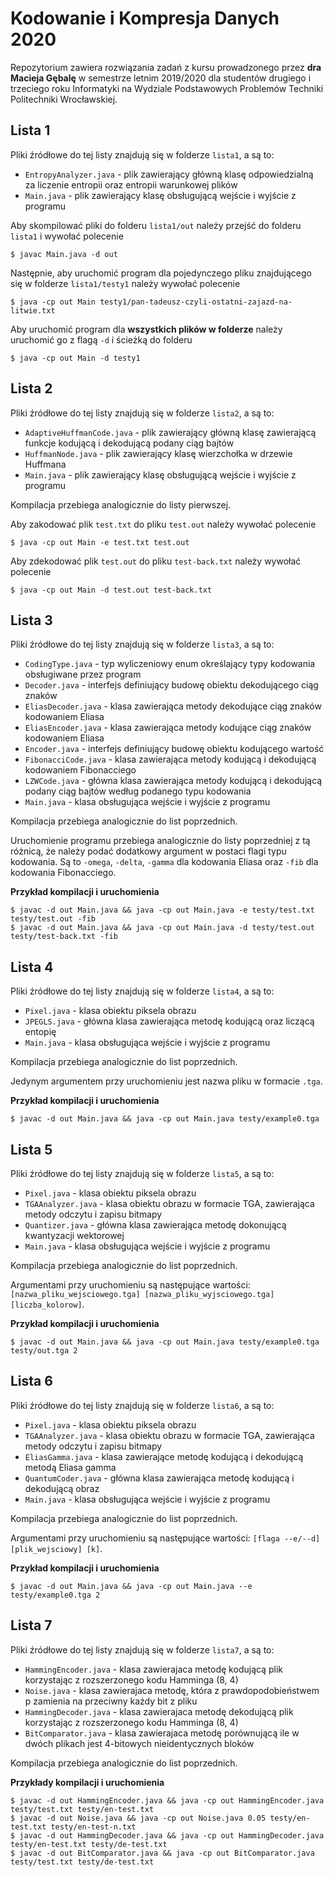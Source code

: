 # Kodowanie i Kompresja Danych 2020

Repozytorium zawiera rozwiązania zadań z kursu prowadzonego przez <b>dra Macieja Gębalę</b> w semestrze letnim 2019/2020 dla studentów drugiego i trzeciego roku Informatyki na Wydziale Podstawowych Problemów Techniki Politechniki Wrocławskiej.

## Lista 1
Pliki źródłowe do tej listy znajdują się w folderze `lista1`, a są to:
- `EntropyAnalyzer.java` - plik zawierający główną klasę odpowiedzialną za liczenie entropii oraz entropii warunkowej plików
- `Main.java` - plik zawierający klasę obsługującą wejście i wyjście z programu

Aby skompilować pliki do folderu `lista1/out` należy przejść do folderu `lista1` i wywołać polecenie
```
$ javac Main.java -d out
``` 
Następnie, aby uruchomić program dla pojedynczego pliku znajdującego się w folderze `lista1/testy1` należy wywołać polecenie
```
$ java -cp out Main testy1/pan-tadeusz-czyli-ostatni-zajazd-na-litwie.txt
```
Aby uruchomić program dla <b>wszystkich plików w folderze</b> należy uruchomić go z flagą `-d` i ścieżką do folderu
```
$ java -cp out Main -d testy1
```

## Lista 2
Pliki źródłowe do tej listy znajdują się w folderze `lista2`, a są to:
- `AdaptiveHuffmanCode.java` - plik zawierający główną klasę zawierającą funkcje kodującą i dekodującą podany ciąg bajtów
- `HuffmanNode.java` - plik zawierający klasę wierzchołka w drzewie Huffmana
- `Main.java` - plik zawierający klasę obsługującą wejście i wyjście z programu

Kompilacja przebiega analogicznie do listy pierwszej.

Aby zakodować plik `test.txt` do pliku `test.out` należy wywołać polecenie
```
$ java -cp out Main -e test.txt test.out
```

Aby zdekodować plik `test.out` do pliku `test-back.txt` należy wywołać polecenie
```
$ java -cp out Main -d test.out test-back.txt
```

## Lista 3
Pliki źródłowe do tej listy znajdują się w folderze `lista3`, a są to:
- `CodingType.java` - typ wyliczeniowy enum określający typy kodowania obsługiwane przez program
- `Decoder.java` - interfejs definiujący budowę obiektu dekodującego ciąg znaków
- `EliasDecoder.java` - klasa zawierająca metody dekodujące ciąg znaków kodowaniem Eliasa
- `EliasEncoder.java` - klasa zawierająca metody kodujące ciąg znaków kodowaniem Eliasa
- `Encoder.java` - interfejs definiujący budowę obiektu kodującego wartość
- `FibonacciCode.java` - klasa zawierająca metody kodującą i dekodującą kodowaniem Fibonacciego
- `LZWCode.java` - główna klasa zawierająca metody kodującą i dekodującą podany ciąg bajtów według podanego typu kodowania
- `Main.java` - klasa obsługująca wejście i wyjście z programu

Kompilacja przebiega analogicznie do list poprzednich.

Uruchomienie programu przebiega analogicznie do listy poprzedniej z tą różnicą, że należy podać dodatkowy argument w postaci flagi typu kodowania. Są to `-omega`, `-delta`, `-gamma` dla kodowania Eliasa oraz `-fib` dla kodowania Fibonacciego.

<b>Przykład kompilacji i uruchomienia</b>
```
$ javac -d out Main.java && java -cp out Main.java -e testy/test.txt testy/test.out -fib
$ javac -d out Main.java && java -cp out Main.java -d testy/test.out testy/test-back.txt -fib
```

## Lista 4
Pliki źródłowe do tej listy znajdują się w folderze `lista4`, a są to:
- `Pixel.java` - klasa obiektu piksela obrazu
- `JPEGLS.java` - główna klasa zawierająca metodę kodującą oraz liczącą entopię
- `Main.java` - klasa obsługująca wejście i wyjście z programu

Kompilacja przebiega analogicznie do list poprzednich.

Jedynym argumentem przy uruchomieniu jest nazwa pliku w formacie `.tga`.

<b>Przykład kompilacji i uruchomienia</b>
```
$ javac -d out Main.java && java -cp out Main.java testy/example0.tga
```
## Lista 5
Pliki źródłowe do tej listy znajdują się w folderze `lista5`, a są to:
- `Pixel.java` - klasa obiektu piksela obrazu
- `TGAAnalyzer.java` - klasa obiektu obrazu w formacie TGA, zawierająca metody odczytu i zapisu bitmapy
- `Quantizer.java` - główna klasa zawierająca metodę dokonującą kwantyzacji wektorowej
- `Main.java` - klasa obsługująca wejście i wyjście z programu

Kompilacja przebiega analogicznie do list poprzednich.

Argumentami przy uruchomieniu są następujące wartości: ``[nazwa_pliku_wejsciowego.tga] [nazwa_pliku_wyjsciowego.tga] [liczba_kolorow]``.

<b>Przykład kompilacji i uruchomienia</b>
```
$ javac -d out Main.java && java -cp out Main.java testy/example0.tga testy/out.tga 2
```
## Lista 6

Pliki źródłowe do tej listy znajdują się w folderze `lista6`, a są to:
- `Pixel.java` - klasa obiektu piksela obrazu
- `TGAAnalyzer.java` - klasa obiektu obrazu w formacie TGA, zawierająca metody odczytu i zapisu bitmapy
- `EliasGamma.java` - klasa zawierające metodę kodującą i dekodującą metodą Eliasa gamma
- `QuantumCoder.java` - główna klasa zawierająca metodę kodującą i dekodującą obraz
- `Main.java` - klasa obsługująca wejście i wyjście z programu

Kompilacja przebiega analogicznie do list poprzednich.

Argumentami przy uruchomieniu są następujące wartości: ``[flaga --e/--d] [plik_wejsciowy] [k]``.

<b>Przykład kompilacji i uruchomienia</b>
```
$ javac -d out Main.java && java -cp out Main.java --e testy/example0.tga 2
```

## Lista 7

Pliki źródłowe do tej listy znajdują się w folderze `lista7`, a są to:
- `HammingEncoder.java` - klasa zawierajaca metodę kodującą plik korzystając z rozszerzonego kodu Hamminga (8, 4)
- `Noise.java` - klasa zawierajaca metodę, która z prawdopodobieństwem p zamienia na przeciwny każdy bit z pliku
- `HammingDecoder.java` - klasa zawierajaca metodę dekodującą plik korzystając z rozszerzonego kodu Hamminga (8, 4)
- `BitComparator.java` - klasa zawierajaca metodę porównującą ile w dwóch plikach jest 4-bitowych nieidentycznych bloków

Kompilacja przebiega analogicznie do list poprzednich.

<b>Przykłady kompilacji i uruchomienia</b>
```
$ javac -d out HammingEncoder.java && java -cp out HammingEncoder.java testy/test.txt testy/en-test.txt
$ javac -d out Noise.java && java -cp out Noise.java 0.05 testy/en-test.txt testy/en-test-n.txt
$ javac -d out HammingDecoder.java && java -cp out HammingDecoder.java testy/en-test.txt testy/de-test.txt
$ javac -d out BitComparator.java && java -cp out BitComparator.java testy/test.txt testy/de-test.txt
```